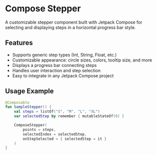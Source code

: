 # Compose Stepper

A customizable stepper component built with Jetpack Compose for selecting and displaying steps in a horizontal progress bar style.

## Features

- Supports generic step types (Int, String, Float, etc.)  
- Customizable appearance: circle sizes, colors, tooltip size, and more  
- Displays a progress bar connecting steps  
- Handles user interaction and step selection  
- Easy to integrate in any Jetpack Compose project

## Usage Example

```kotlin
@Composable
fun SampleStepper() {
    val steps = listOf("S", "M", "L", "XL")
    var selectedStep by remember { mutableStateOf(0) }

    ComposeStepper(
        points = steps,
        selectedIndex = selectedStep,
        onStepSelected = { selectedStep = it }
    )
}

      
